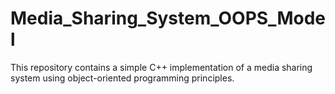 # Media_Sharing_System_OOPS_Model
This repository contains a simple C++ implementation of a media sharing system using object-oriented programming principles.
